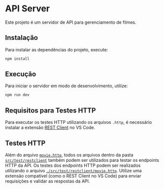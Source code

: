 # API Server

Este projeto é um servidor de API para gerenciamento de filmes.

## Instalação

Para instalar as dependências do projeto, execute:

```bash
npm install
```

## Execução

Para iniciar o servidor em modo de desenvolvimento, utilize:

```bash
npm run dev
```
## Requisitos para Testes HTTP

Para executar os testes HTTP utilizando os arquivos `.http`, é necessário instalar a extensão [REST Client](https://marketplace.visualstudio.com/items?itemName=humao.rest-client) no VS Code.
## Testes HTTP
Além do arquivo [`movie.http`](./movie.http), todos os arquivos dentro da pasta [`src/test/restclient`](./src/test/restclient) também podem ser utilizados para testar os endpoints HTTP da API.
Os testes dos endpoints HTTP podem ser realizados utilizando o arquivo [`./src/test/restclient/movie.http`](./src/test/restclient/movie.http). Utilize uma extensão compatível (como o REST Client no VS Code) para enviar requisições e validar as respostas da API.
